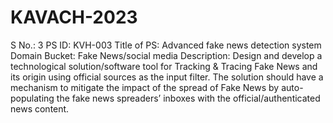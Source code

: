 # KAVACH-2023

S No.:	3
PS ID:	KVH-003
Title of PS:	Advanced fake news detection system
Domain Bucket:	Fake News/social media
Description:	Design and develop a technological solution/software tool for Tracking & Tracing Fake News and its origin using official sources as the input filter. The solution should have a mechanism to mitigate the impact of the spread of Fake News by auto-populating the fake news spreaders’ inboxes with the official/authenticated news content.
